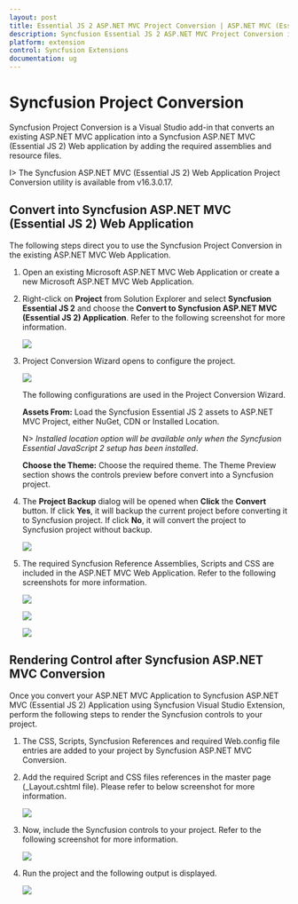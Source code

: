 ```yaml
---
layout: post
title: Essential JS 2 ASP.NET MVC Project Conversion | ASP.NET MVC (Essential JS 2) | Syncfusion
description: Syncfusion Essential JS 2 ASP.NET MVC Project Conversion is a Visual Studio add-in that converts an existing ASP.NET MVC application into a Syncfusion Essential JS 2 ASP.NET MVC Web application by adding the required Essential JS 2 components
platform: extension
control: Syncfusion Extensions
documentation: ug
---
```


# Syncfusion Project Conversion  

Syncfusion Project Conversion is a Visual Studio add-in that converts an existing ASP.NET MVC application into a Syncfusion ASP.NET MVC (Essential JS 2) Web application by adding the required assemblies and resource files.

I> The Syncfusion ASP.NET MVC (Essential JS 2) Web Application Project Conversion utility is available from v16.3.0.17. 

## Convert into Syncfusion ASP.NET MVC (Essential JS 2) Web Application 

The following steps direct you to use the Syncfusion Project Conversion in the existing ASP.NET MVC Web Application.

1. Open an existing Microsoft ASP.NET MVC Web Application or create a new Microsoft ASP.NET MVC Web Application. 

2. Right-click on **Project** from Solution Explorer and select **Syncfusion Essential JS 2** and choose the **Convert to Syncfusion ASP.NET MVC (Essential JS 2) Application**. Refer to the following screenshot for more information.

   ![](Project-Conversion_images/Project-Conversion_img1.jpg)

3. Project Conversion Wizard opens to configure the project.

   ![](Project-Conversion_images/Project-Conversion_img2.jpg)
   
   The following configurations are used in the Project Conversion Wizard.

   **Assets From:** Load the Syncfusion Essential JS 2 assets to ASP.NET MVC Project, either NuGet, CDN or Installed Location.   

   N> *Installed location option will be available only when the Syncfusion Essential JavaScript 2 setup has been installed*.   
   
   **Choose the Theme:** Choose the required theme. The Theme Preview section shows the controls preview before convert into a Syncfusion project.
   
4. The **Project Backup** dialog will be opened when **Click** the **Convert** button. If click **Yes**, it will backup the current project before converting it to Syncfusion project. If click **No**, it will convert the project to Syncfusion project without backup.
    
   ![](Project-Conversion_images/Project-Conversion_img3.jpg)   

5. The required Syncfusion Reference Assemblies, Scripts and CSS are included in the ASP.NET MVC Web Application. Refer to the following screenshots for more information.

   ![](Project-Conversion_images/Project-Conversion_img4.jpg)

   ![](Project-Conversion_images/Project-Conversion_img5.jpg)
   
   ![](Project-Conversion_images/Project-Conversion_img6.jpg)

   
## Rendering Control after Syncfusion ASP.NET MVC Conversion

Once you convert your ASP.NET MVC Application to Syncfusion ASP.NET MVC (Essential JS 2) Application using Syncfusion Visual Studio Extension, perform the following steps to render the Syncfusion controls to your project.

1. The CSS, Scripts, Syncfusion References and required Web.config file entries are added to your project by Syncfusion ASP.NET MVC Conversion.

2. Add the required Script and CSS files references in the master page (_Layout.cshtml file). Please refer to below screenshot for more information.

   ![](Project-Conversion_images\Project-Conversion_img7.jpg)

3. Now, include the Syncfusion controls to your project. Refer to the following screenshot for more information.

   ![](Project-Conversion_images\Project-Conversion_img8.jpg)
   
4. Run the project and the following output is displayed.

   ![](Project-Conversion_images\Project-Conversion_img9.jpg)
   
   
   